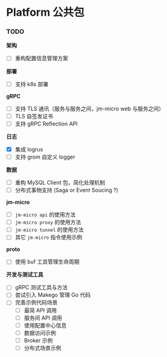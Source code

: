 # Platform 公共包

### TODO

**架构**

- [ ] 重构配置信息管理方案

**部署**

- [ ] 支持 k8s 部署

**gRPC**

- [ ] 支持 TLS 通讯（服务与服务之间，jm-micro web 与服务之间）
- [ ] TLS 自签发证书
- [ ] 支持 gRPC Reflection API

**日志**

- [x] 集成 logrus
- [ ] 支持 grom 自定义 logger

**数据**

- [ ] 重构 MySQL Client 包，简化处理机制
- [ ] 分布式事物支持 (Saga or Event Soucing ?)

**jm-micro**

- [ ] `jm-micro api` 的使用方法
- [ ] `jm-micro proxy` 的使用方法
- [ ] `jm-micro tunnel` 的使用方法
- [ ] 其它 `jm-micro` 指令使用示例

**proto**

- [ ] 使用 buf 工具管理生命周期

**开发与测试工具**

- [ ] gRPC 测试工具与方法
- [ ] 尝试引入 Makego 管理 Go 代码
- [ ] 完善示例代码场景
  - [ ] 最简 API 调用
  - [ ] 服务间 API 调用
  - [ ] 使用配置中心信息
  - [ ] 数据访问示例
  - [ ] Broker 示例
  - [ ] 分布式场景示例